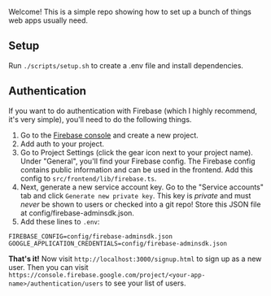 Welcome! This is a simple repo showing how to set up a bunch of things web apps usually need.

## Setup

Run `./scripts/setup.sh` to create a .env file and install dependencies.

## Authentication
If you want to do authentication with Firebase (which I highly recommend, it's very simple), you'll need to do the following things.

1. Go to the [Firebase console](https://console.firebase.google.com) and create a new project.
2. Add auth to your project.
3. Go to Project Settings (click the gear icon next to your project name). Under "General", you'll find your Firebase config. The Firebase config contains public information and can be used in the frontend. Add this config to `src/frontend/lib/firebase.ts`. 
4. Next, generate a new service account key. Go to the "Service accounts" tab and click `Generate new private key`. This key is *private* and must *never* be shown to users or checked into a git repo! Store this JSON file at config/firebase-adminsdk.json.
5. Add these lines to `.env`:

```
FIREBASE_CONFIG=config/firebase-adminsdk.json
GOOGLE_APPLICATION_CREDENTIALS=config/firebase-adminsdk.json
```

**That's it!** Now visit `http://localhost:3000/signup.html` to sign up as a new user. Then you can visit `https://console.firebase.google.com/project/<your-app-name>/authentication/users` to see your list of users.